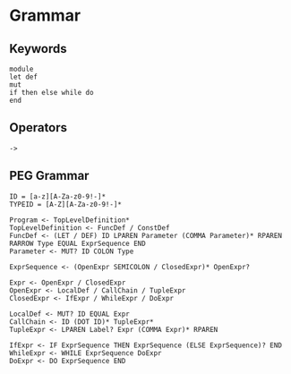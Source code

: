 # Grammar

## Keywords

    module
    let def
    mut
    if then else while do
    end

## Operators

    ->

## PEG Grammar

    ID = [a-z][A-Za-z0-9!-]*
    TYPEID = [A-Z][A-Za-z0-9!-]*

    Program <- TopLevelDefinition*
    TopLevelDefinition <- FuncDef / ConstDef
    FuncDef <- (LET / DEF) ID LPAREN Parameter (COMMA Parameter)* RPAREN RARROW Type EQUAL ExprSequence END
    Parameter <- MUT? ID COLON Type

    ExprSequence <- (OpenExpr SEMICOLON / ClosedExpr)* OpenExpr?

    Expr <- OpenExpr / ClosedExpr
    OpenExpr <- LocalDef / CallChain / TupleExpr
    ClosedExpr <- IfExpr / WhileExpr / DoExpr

    LocalDef <- MUT? ID EQUAL Expr
    CallChain <- ID (DOT ID)* TupleExpr*
    TupleExpr <- LPAREN Label? Expr (COMMA Expr)* RPAREN

    IfExpr <- IF ExprSequence THEN ExprSequence (ELSE ExprSequence)? END
    WhileExpr <- WHILE ExprSequence DoExpr
    DoExpr <- DO ExprSequence END